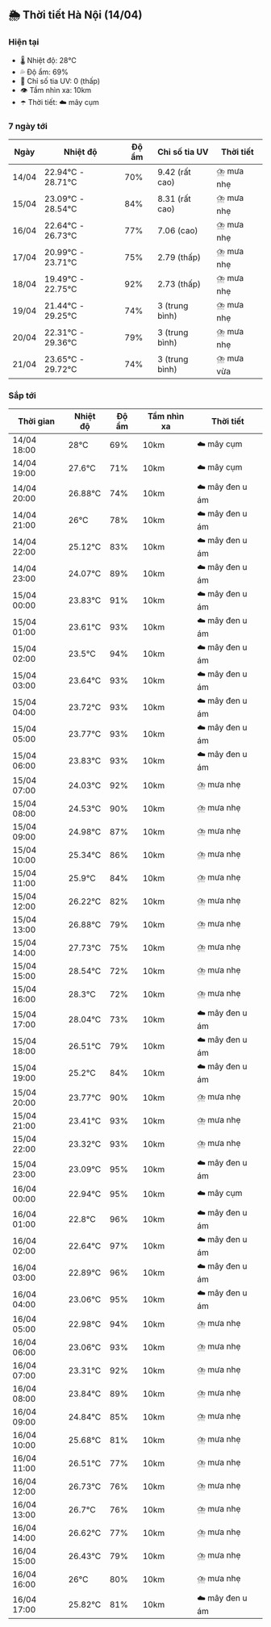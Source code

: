 ## 🌦️ Thời tiết Hà Nội (14/04)

### Hiện tại

- 🌡️ Nhiệt độ: 28℃
- 💦 Độ ẩm: 69%
- 🌟 Chỉ số tia UV: 0 (thấp)
- 👁️ Tầm nhìn xa: 10km
- ☂️ Thời tiết: ☁️ mây cụm

### 7 ngày tới

| Ngày | Nhiệt độ | Độ ẩm | Chỉ số tia UV | Thời tiết |
| --- | --- | --- | --- | --- |
| 14/04 | 22.94℃ - 28.71℃ | 70% | 9.42 (rất cao) | ⛈️ mưa nhẹ |
| 15/04 | 23.09℃ - 28.54℃ | 84% | 8.31 (rất cao) | ⛈️ mưa nhẹ |
| 16/04 | 22.64℃ - 26.73℃ | 77% | 7.06 (cao) | ⛈️ mưa nhẹ |
| 17/04 | 20.99℃ - 23.71℃ | 75% | 2.79 (thấp) | ⛈️ mưa nhẹ |
| 18/04 | 19.49℃ - 22.75℃ | 92% | 2.73 (thấp) | ⛈️ mưa nhẹ |
| 19/04 | 21.44℃ - 29.25℃ | 74% | 3 (trung bình) | ⛈️ mưa nhẹ |
| 20/04 | 22.31℃ - 29.36℃ | 79% | 3 (trung bình) | ⛈️ mưa nhẹ |
| 21/04 | 23.65℃ - 29.72℃ | 74% | 3 (trung bình) | ⛈️ mưa vừa |

### Sắp tới

| Thời gian | Nhiệt độ | Độ ẩm | Tầm nhìn xa | Thời tiết |
| --- | --- | --- | --- | --- |
| 14/04 18:00 | 28℃ | 69% | 10km | ☁️ mây cụm |
| 14/04 19:00 | 27.6℃ | 71% | 10km | ☁️ mây cụm |
| 14/04 20:00 | 26.88℃ | 74% | 10km | ☁️ mây đen u ám |
| 14/04 21:00 | 26℃ | 78% | 10km | ☁️ mây đen u ám |
| 14/04 22:00 | 25.12℃ | 83% | 10km | ☁️ mây đen u ám |
| 14/04 23:00 | 24.07℃ | 89% | 10km | ☁️ mây đen u ám |
| 15/04 00:00 | 23.83℃ | 91% | 10km | ☁️ mây đen u ám |
| 15/04 01:00 | 23.61℃ | 93% | 10km | ☁️ mây đen u ám |
| 15/04 02:00 | 23.5℃ | 94% | 10km | ☁️ mây đen u ám |
| 15/04 03:00 | 23.64℃ | 93% | 10km | ☁️ mây đen u ám |
| 15/04 04:00 | 23.72℃ | 93% | 10km | ☁️ mây đen u ám |
| 15/04 05:00 | 23.77℃ | 93% | 10km | ☁️ mây đen u ám |
| 15/04 06:00 | 23.83℃ | 93% | 10km | ☁️ mây đen u ám |
| 15/04 07:00 | 24.03℃ | 92% | 10km | ⛈️ mưa nhẹ |
| 15/04 08:00 | 24.53℃ | 90% | 10km | ⛈️ mưa nhẹ |
| 15/04 09:00 | 24.98℃ | 87% | 10km | ⛈️ mưa nhẹ |
| 15/04 10:00 | 25.34℃ | 86% | 10km | ⛈️ mưa nhẹ |
| 15/04 11:00 | 25.9℃ | 84% | 10km | ⛈️ mưa nhẹ |
| 15/04 12:00 | 26.22℃ | 82% | 10km | ⛈️ mưa nhẹ |
| 15/04 13:00 | 26.88℃ | 79% | 10km | ⛈️ mưa nhẹ |
| 15/04 14:00 | 27.73℃ | 75% | 10km | ⛈️ mưa nhẹ |
| 15/04 15:00 | 28.54℃ | 72% | 10km | ⛈️ mưa nhẹ |
| 15/04 16:00 | 28.3℃ | 72% | 10km | ⛈️ mưa nhẹ |
| 15/04 17:00 | 28.04℃ | 73% | 10km | ☁️ mây đen u ám |
| 15/04 18:00 | 26.51℃ | 79% | 10km | ☁️ mây đen u ám |
| 15/04 19:00 | 25.2℃ | 84% | 10km | ☁️ mây đen u ám |
| 15/04 20:00 | 23.77℃ | 90% | 10km | ⛈️ mưa nhẹ |
| 15/04 21:00 | 23.41℃ | 93% | 10km | ⛈️ mưa nhẹ |
| 15/04 22:00 | 23.32℃ | 93% | 10km | ⛈️ mưa nhẹ |
| 15/04 23:00 | 23.09℃ | 95% | 10km | ☁️ mây đen u ám |
| 16/04 00:00 | 22.94℃ | 95% | 10km | ☁️ mây cụm |
| 16/04 01:00 | 22.8℃ | 96% | 10km | ☁️ mây đen u ám |
| 16/04 02:00 | 22.64℃ | 97% | 10km | ☁️ mây đen u ám |
| 16/04 03:00 | 22.89℃ | 96% | 10km | ☁️ mây đen u ám |
| 16/04 04:00 | 23.06℃ | 95% | 10km | ☁️ mây đen u ám |
| 16/04 05:00 | 22.98℃ | 94% | 10km | ⛈️ mưa nhẹ |
| 16/04 06:00 | 23.06℃ | 93% | 10km | ⛈️ mưa nhẹ |
| 16/04 07:00 | 23.31℃ | 92% | 10km | ⛈️ mưa nhẹ |
| 16/04 08:00 | 23.84℃ | 89% | 10km | ⛈️ mưa nhẹ |
| 16/04 09:00 | 24.84℃ | 85% | 10km | ⛈️ mưa nhẹ |
| 16/04 10:00 | 25.68℃ | 81% | 10km | ⛈️ mưa nhẹ |
| 16/04 11:00 | 26.51℃ | 77% | 10km | ⛈️ mưa nhẹ |
| 16/04 12:00 | 26.73℃ | 76% | 10km | ⛈️ mưa nhẹ |
| 16/04 13:00 | 26.7℃ | 76% | 10km | ⛈️ mưa nhẹ |
| 16/04 14:00 | 26.62℃ | 77% | 10km | ⛈️ mưa nhẹ |
| 16/04 15:00 | 26.43℃ | 79% | 10km | ⛈️ mưa nhẹ |
| 16/04 16:00 | 26℃ | 80% | 10km | ⛈️ mưa nhẹ |
| 16/04 17:00 | 25.82℃ | 81% | 10km | ☁️ mây đen u ám |
